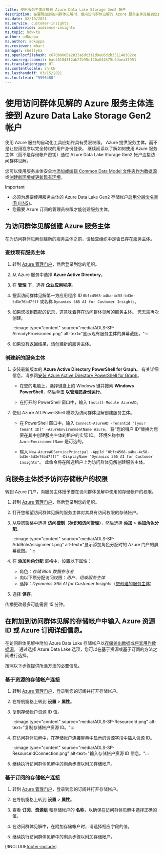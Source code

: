 ```yaml
---
title: 使用服务主体连接到 Azure Data Lake Storage Gen2 帐户
description: 在要附加到访问群体见解时，使用访问群体见解的 Azure 服务主体连接到您自己的 Data Lake。
ms.date: 02/10/2021
ms.service: customer-insights
ms.subservice: audience-insights
ms.topic: how-to
author: adkuppa
ms.author: adkuppa
ms.reviewer: mhart
manager: shellyha
ms.openlocfilehash: c670b0065a2833a6dc311d9e86d2b351140382ce
ms.sourcegitcommit: bae40184312ab27b95c140a044875c2daea37951
ms.translationtype: HT
ms.contentlocale: zh-CN
ms.lasthandoff: 03/15/2021
ms.locfileid: "5596488"
---
```

# <a name="connect-to-an-azure-data-lake-storage-gen2-account-with-an-azure-service-principal-for-audience-insights"></a>使用访问群体见解的 Azure 服务主体连接到 Azure Data Lake Storage Gen2 帐户

使用 Azure 服务的自动化工具应始终具有受限权限。 Azure 提供服务主体，而不是让应用程序以完全特权的用户身份登录。 继续阅读以了解如何使用 Azure 服务主体（而不是存储帐户密钥）通过 Azure Data Lake Storage Gen2 帐户连接访问群体见解。 

您可以使用服务主体安全地[添加或编辑 Common Data Model 文件夹作为数据源](connect-common-data-model.md)或[创建新环境或更新现有环境](manage-environments.md#create-an-environment-in-an-existing-organization)。

> [!IMPORTANT]
> - 必须为想要使用服务主体的 Azure Data Lake Gen2 存储帐户[启用分层命名空间 (HNS)](/azure/storage/blobs/data-lake-storage-namespace)。
> - 您需要 Azure 订阅的管理员权限才能创建服务主体。

## <a name="create-azure-service-principal-for-audience-insights"></a>为访问群体见解创建 Azure 服务主体

在为访问群体见解创建新的服务主体之前，请检查组织中是否已存在服务主体。

### <a name="look-for-an-existing-service-principal"></a>查找现有服务主体

1. 转到 [Azure 管理门户](https://portal.azure.com)，然后登录到您的组织。

2. 从 Azure 服务中选择 **Azure Active Directory**。

3. 在 **管理** 下，选择 **企业应用程序**。

4. 搜索访问群体见解第一方应用程序 ID `0bfc4568-a4ba-4c58-bd3e-5d3e76bd7fff` 或名称 `Dynamics 365 AI for Customer Insights`。

5. 如果您找到匹配的记录，这意味着存在访问群体见解的服务主体。 您无需再次创建。
   
   :::image type="content" source="media/ADLS-SP-AlreadyProvisioned.png" alt-text="显示现有服务主体的屏幕截图。":::
   
6. 如果没有返回结果，请创建新的服务主体。

### <a name="create-a-new-service-principal"></a>创建新的服务主体

1. 安装最新版本的 **Azure Active Directory PowerShell for Graph**。 有关详细信息，请参阅[安装 Azure Active Directory PowerShell for Graph](/powershell/azure/active-directory/install-adv2)。
   - 在您的电脑上，选择键盘上的 Windows 键并搜索 **Windows PowerShell**，然后单击 **以管理员身份运行**。
   
   - 在打开的 PowerShell 窗口中，输入 `Install-Module AzureAD`。

2. 使用 Azure AD PowerShell 模块为访问群体见解创建服务主体。
   - 在 PowerShell 窗口中，输入 `Connect-AzureAD -TenantId "[your tenant ID]" -AzureEnvironmentName Azure`。 将“您的租户 ID”替换为您要在其中创建服务主体的租户的实际 ID。 环境名称参数 `AzureEnvironmentName` 是可选的。
  
   - 输入 `New-AzureADServicePrincipal -AppId "0bfc4568-a4ba-4c58-bd3e-5d3e76bd7fff" -DisplayName "Dynamics 365 AI for Customer Insights"`。 此命令将在所选租户上为访问群体见解创建服务主体。  

## <a name="grant-permissions-to-the-service-principal-to-access-the-storage-account"></a>向服务主体授予访问存储帐户的权限

转到 Azure 门户，向服务主体授予要在访问群体见解中使用的存储帐户的权限。

1. 转到 [Azure 管理门户](https://portal.azure.com)，然后登录到您的组织。

1. 打开您希望访问群体见解的服务主体对其具有访问权限的存储帐户。

1. 从导航窗格中选择 **访问控制（标识和访问管理）**，然后选择 **添加** > **添加角色分配**。
   
   :::image type="content" source="media/ADLS-SP-AddRoleAssignment.png" alt-text="显示添加角色分配时的 Azure 门户的屏幕截图。":::
   
1. 在 **添加角色分配** 窗格中，设置以下属性：
   - 角色：*存储 Blob 数据参与者*
   - 向以下项分配访问权限：*用户、组或服务主体*
   - 选择：*Dynamics 365 AI for Customer Insights*（[您创建的服务主体](#create-a-new-service-principal)）

1.  选择 **保存**。

传播更改最多可能需要 15 分钟。

## <a name="enter-the-azure-resource-id-or-the-azure-subscription-details-in-the-storage-account-attachment-to-audience-insights"></a>在附加到访问群体见解的存储帐户中输入 Azure 资源 ID 或 Azure 订阅详细信息。

在访问群体见解中附加 Azure Data Lake 存储帐户以[存储输出数据](manage-environments.md)或[将其用作数据源](connect-common-data-service-lake.md)。 通过选择 Azure Data Lake 选项，您可以在基于资源或基于订阅的方法之间进行选择。

按照以下步骤提供所选方法的必要信息。

### <a name="resource-based-storage-account-connection"></a>基于资源的存储帐户连接

1. 转到 [Azure 管理门户](https://portal.azure.com)，登录到您的订阅并打开存储帐户。

1. 在导航窗格上转到 **设置** > **属性**。

1. 复制存储帐户资源 ID 值。

   :::image type="content" source="media/ADLS-SP-ResourceId.png" alt-text="复制存储帐户资源 ID。":::

1. 在访问群体见解中，在存储帐户连接屏幕中显示的资源字段中插入资源 ID。

   :::image type="content" source="media/ADLS-SP-ResourceIdConnection.png" alt-text="输入存储帐户资源 ID 信息。":::   
   
1. 继续执行访问群体见解中的剩余步骤以附加存储帐户。

### <a name="subscription-based-storage-account-connection"></a>基于订阅的存储帐户连接

1. 转到 [Azure 管理门户](https://portal.azure.com)，登录到您的订阅并打开存储帐户。

1. 在导航窗格上转到 **设置** > **属性**。

1. 查看 **订阅**、**资源组** 和存储帐户的 **名称**，以确保在访问群体见解中选择正确的值。

1. 在访问群体见解中，在附加存储帐户时，请选择相应字段的值。
   
1. 继续执行访问群体见解中的剩余步骤以附加存储帐户。


[!INCLUDE[footer-include](../includes/footer-banner.md)]